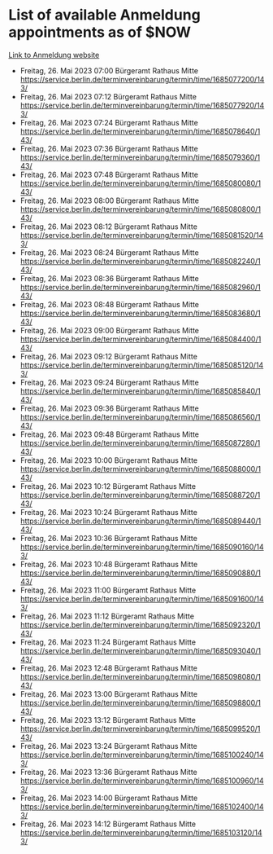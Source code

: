 # List of available Anmeldung appointments as of $NOW
[Link to Anmeldung website](https://service.berlin.de/terminvereinbarung/termin/tag.php?termin=1&anliegen[]=120686&dienstleisterlist=122210,122217,327316,122219,327312,122227,327314,122231,327346,122243,327348,122254,122252,329742,122260,329745,122262,329748,122271,327278,122273,327274,122277,327276,330436,122280,327294,122282,327290,122284,327292,122291,327270,122285,327266,122286,327264,122296,327268,150230,329760,122297,327286,122294,327284,122312,329763,122314,329775,122304,327330,122311,327334,122309,327332,317869,122281,327352,122279,329772,122283,122276,327324,122274,327326,122267,329766,122246,327318,122251,327320,122257,327322,122208,327298,122226,327300&herkunft=http%3A%2F%2Fservice.berlin.de%2Fdienstleistung%2F120686%2F)
- Freitag, 26. Mai 2023 07:00 Bürgeramt Rathaus Mitte https://service.berlin.de/terminvereinbarung/termin/time/1685077200/143/
- Freitag, 26. Mai 2023 07:12 Bürgeramt Rathaus Mitte https://service.berlin.de/terminvereinbarung/termin/time/1685077920/143/
- Freitag, 26. Mai 2023 07:24 Bürgeramt Rathaus Mitte https://service.berlin.de/terminvereinbarung/termin/time/1685078640/143/
- Freitag, 26. Mai 2023 07:36 Bürgeramt Rathaus Mitte https://service.berlin.de/terminvereinbarung/termin/time/1685079360/143/
- Freitag, 26. Mai 2023 07:48 Bürgeramt Rathaus Mitte https://service.berlin.de/terminvereinbarung/termin/time/1685080080/143/
- Freitag, 26. Mai 2023 08:00 Bürgeramt Rathaus Mitte https://service.berlin.de/terminvereinbarung/termin/time/1685080800/143/
- Freitag, 26. Mai 2023 08:12 Bürgeramt Rathaus Mitte https://service.berlin.de/terminvereinbarung/termin/time/1685081520/143/
- Freitag, 26. Mai 2023 08:24 Bürgeramt Rathaus Mitte https://service.berlin.de/terminvereinbarung/termin/time/1685082240/143/
- Freitag, 26. Mai 2023 08:36 Bürgeramt Rathaus Mitte https://service.berlin.de/terminvereinbarung/termin/time/1685082960/143/
- Freitag, 26. Mai 2023 08:48 Bürgeramt Rathaus Mitte https://service.berlin.de/terminvereinbarung/termin/time/1685083680/143/
- Freitag, 26. Mai 2023 09:00 Bürgeramt Rathaus Mitte https://service.berlin.de/terminvereinbarung/termin/time/1685084400/143/
- Freitag, 26. Mai 2023 09:12 Bürgeramt Rathaus Mitte https://service.berlin.de/terminvereinbarung/termin/time/1685085120/143/
- Freitag, 26. Mai 2023 09:24 Bürgeramt Rathaus Mitte https://service.berlin.de/terminvereinbarung/termin/time/1685085840/143/
- Freitag, 26. Mai 2023 09:36 Bürgeramt Rathaus Mitte https://service.berlin.de/terminvereinbarung/termin/time/1685086560/143/
- Freitag, 26. Mai 2023 09:48 Bürgeramt Rathaus Mitte https://service.berlin.de/terminvereinbarung/termin/time/1685087280/143/
- Freitag, 26. Mai 2023 10:00 Bürgeramt Rathaus Mitte https://service.berlin.de/terminvereinbarung/termin/time/1685088000/143/
- Freitag, 26. Mai 2023 10:12 Bürgeramt Rathaus Mitte https://service.berlin.de/terminvereinbarung/termin/time/1685088720/143/
- Freitag, 26. Mai 2023 10:24 Bürgeramt Rathaus Mitte https://service.berlin.de/terminvereinbarung/termin/time/1685089440/143/
- Freitag, 26. Mai 2023 10:36 Bürgeramt Rathaus Mitte https://service.berlin.de/terminvereinbarung/termin/time/1685090160/143/
- Freitag, 26. Mai 2023 10:48 Bürgeramt Rathaus Mitte https://service.berlin.de/terminvereinbarung/termin/time/1685090880/143/
- Freitag, 26. Mai 2023 11:00 Bürgeramt Rathaus Mitte https://service.berlin.de/terminvereinbarung/termin/time/1685091600/143/
- Freitag, 26. Mai 2023 11:12 Bürgeramt Rathaus Mitte https://service.berlin.de/terminvereinbarung/termin/time/1685092320/143/
- Freitag, 26. Mai 2023 11:24 Bürgeramt Rathaus Mitte https://service.berlin.de/terminvereinbarung/termin/time/1685093040/143/
- Freitag, 26. Mai 2023 12:48 Bürgeramt Rathaus Mitte https://service.berlin.de/terminvereinbarung/termin/time/1685098080/143/
- Freitag, 26. Mai 2023 13:00 Bürgeramt Rathaus Mitte https://service.berlin.de/terminvereinbarung/termin/time/1685098800/143/
- Freitag, 26. Mai 2023 13:12 Bürgeramt Rathaus Mitte https://service.berlin.de/terminvereinbarung/termin/time/1685099520/143/
- Freitag, 26. Mai 2023 13:24 Bürgeramt Rathaus Mitte https://service.berlin.de/terminvereinbarung/termin/time/1685100240/143/
- Freitag, 26. Mai 2023 13:36 Bürgeramt Rathaus Mitte https://service.berlin.de/terminvereinbarung/termin/time/1685100960/143/
- Freitag, 26. Mai 2023 14:00 Bürgeramt Rathaus Mitte https://service.berlin.de/terminvereinbarung/termin/time/1685102400/143/
- Freitag, 26. Mai 2023 14:12 Bürgeramt Rathaus Mitte https://service.berlin.de/terminvereinbarung/termin/time/1685103120/143/
